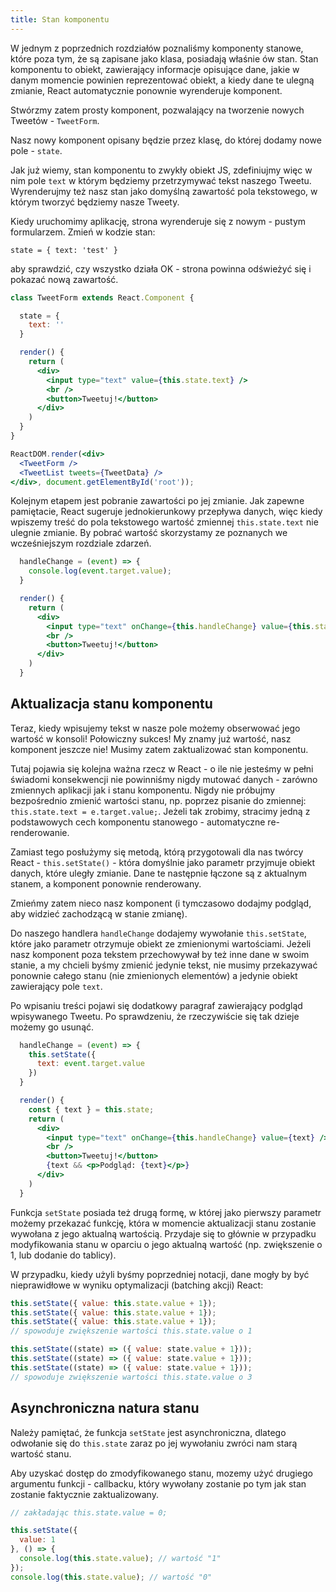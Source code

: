 ```yaml
---
title: Stan komponentu
---
```


W jednym z poprzednich rozdziałów poznaliśmy komponenty stanowe, które poza tym, że są zapisane jako klasa, posiadają właśnie ów stan. Stan komponentu to obiekt, zawierający informacje opisujące dane, jakie w danym momencie powinien reprezentować obiekt, a kiedy dane te ulegną zmianie, React automatycznie ponownie wyrenderuje komponent.

Stwórzmy zatem prosty komponent, pozwalający na tworzenie nowych Tweetów - `TweetForm`.

Nasz nowy komponent opisany będzie przez klasę, do której dodamy nowe pole - `state`.

Jak już wiemy, stan komponentu to zwykły obiekt JS, zdefiniujmy więc w nim pole `text` w którym będziemy przetrzymywać tekst naszego Tweetu. Wyrenderujmy też nasz stan jako domyślną zawartość pola tekstowego, w którym tworzyć będziemy nasze Tweety.

Kiedy uruchomimy aplikację, strona wyrenderuje się z nowym - pustym formularzem. Zmień w kodzie stan:

```
state = { text: 'test' }
```

aby sprawdzić, czy wszystko działa OK - strona powinna odświeżyć się i pokazać nową zawartość.

```jsx
class TweetForm extends React.Component {

  state = {
    text: ''
  }

  render() {
    return (
      <div>
        <input type="text" value={this.state.text} />
        <br />
        <button>Tweetuj!</button>
      </div>                    
    )
  }
}

ReactDOM.render(<div>
  <TweetForm />
  <TweetList tweets={TweetData} />                
</div>, document.getElementById('root'));  
```

Kolejnym etapem jest pobranie zawartości po jej zmianie. Jak zapewne pamiętacie, React sugeruje jednokierunkowy przepływa danych, więc kiedy wpiszemy treść do pola tekstowego wartość zmiennej `this.state.text` nie ulegnie zmianie. By pobrać wartość skorzystamy ze poznanych we wcześniejszym rozdziale zdarzeń.

```jsx
  handleChange = (event) => {
    console.log(event.target.value);
  }

  render() {
    return (
      <div>
        <input type="text" onChange={this.handleChange} value={this.state.text} />
        <br />
        <button>Tweetuj!</button>
      </div>                    
    )
  }
```

## Aktualizacja stanu komponentu

Teraz, kiedy wpisujemy tekst w nasze pole możemy obserwować jego wartość w konsoli! Połowiczny sukces! My znamy już wartość, nasz komponent jeszcze nie! Musimy zatem zaktualizować stan komponentu.

Tutaj pojawia się kolejna ważna rzecz w React - o ile nie jesteśmy w pełni świadomi konsekwencji nie powinniśmy nigdy mutować danych - zarówno zmiennych aplikacji jak i stanu komponentu. Nigdy nie próbujmy bezpośrednio zmienić wartości stanu, np. poprzez pisanie do zmiennej: `this.state.text = e.target.value;`. Jeżeli tak zrobimy, stracimy jedną z podstawowych cech komponentu stanowego - automatyczne re-renderowanie.

Zamiast tego posłużymy się metodą, którą przygotowali dla nas twórcy React - `this.setState()` - która domyślnie jako parametr przyjmuje obiekt danych, które uległy zmianie. Dane te następnie łączone są z aktualnym stanem, a komponent ponownie renderowany.

Zmieńmy zatem nieco nasz komponent (i tymczasowo dodajmy podgląd, aby widzieć zachodzącą w stanie zmianę).

Do naszego handlera `handleChange` dodajemy wywołanie `this.setState`, które jako parametr otrzymuje obiekt ze zmienionymi wartościami. Jeżeli nasz komponent poza tekstem przechowywał by też inne dane w swoim stanie, a my chcieli byśmy zmienić jedynie tekst, nie musimy przekazywać ponownie całego stanu (nie zmienionych elementów) a jedynie obiekt zawierający pole `text`.

Po wpisaniu treści pojawi się dodatkowy paragraf zawierający podgląd wpisywanego Tweetu. Po sprawdzeniu, że rzeczywiście się tak dzieje możemy go usunąć.

```jsx
  handleChange = (event) => {
    this.setState({
      text: event.target.value
    })
  }

  render() {
    const { text } = this.state;
    return (
      <div>
        <input type="text" onChange={this.handleChange} value={text} />
        <br />
        <button>Tweetuj!</button>
        {text && <p>Podgląd: {text}</p>}
      </div>                    
    )
  }
```

Funkcja `setState` posiada też drugą formę, w której jako pierwszy parametr możemy przekazać funkcję, która w momencie aktualizacji stanu zostanie wywołana z jego aktualną wartością. Przydaje się to głównie w przypadku modyfikowania stanu w oparciu o jego aktualną wartość (np. zwiększenie o 1, lub dodanie do tablicy).

W przypadku, kiedy użyli byśmy poprzedniej notacji, dane mogły by być nieprawidłowe w wyniku optymalizacji (batching akcji) React:

```jsx
this.setState({ value: this.state.value + 1});
this.setState({ value: this.state.value + 1});
this.setState({ value: this.state.value + 1});              
// spowoduje zwiększenie wartości this.state.value o 1

this.setState((state) => ({ value: state.value + 1}));
this.setState((state) => ({ value: state.value + 1}));
this.setState((state) => ({ value: state.value + 1}));
// spowoduje zwiększenie wartości this.state.value o 3  
```

## Asynchroniczna natura stanu

Należy pamiętać, że funkcja `setState` jest asynchroniczna, dlatego odwołanie się do `this.state` zaraz po jej wywołaniu zwróci nam starą wartość stanu.

Aby uzyskać dostęp do zmodyfikowanego stanu, mozemy użyć drugiego argumentu funkcji - callbacku, który wywołany zostanie po tym jak stan zostanie faktycznie zaktualizowany.

```jsx
// zakładając this.state.value = 0;

this.setState({
  value: 1
}, () => {
  console.log(this.state.value); // wartość "1"
});
console.log(this.state.value); // wartość "0"
```